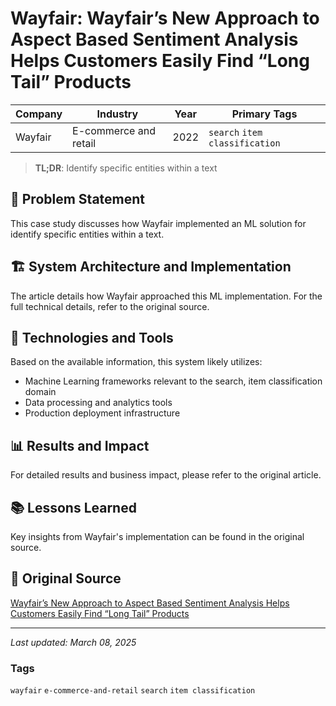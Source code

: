 # Wayfair: Wayfair’s New Approach to Aspect Based Sentiment Analysis Helps Customers Easily Find “Long Tail” Products

| Company | Industry | Year | Primary Tags | 
|---------|----------|------|--------------|
| Wayfair | E-commerce and retail | 2022 | `search` `item classification` |

> **TL;DR**: Identify specific entities within a text

## 📝 Problem Statement

This case study discusses how Wayfair implemented an ML solution for identify specific entities within a text.

## 🏗️ System Architecture and Implementation

The article details how Wayfair approached this ML implementation. For the full technical details, refer to the original source.

## 🔧 Technologies and Tools

Based on the available information, this system likely utilizes:

- Machine Learning frameworks relevant to the search, item classification domain
- Data processing and analytics tools
- Production deployment infrastructure

## 📊 Results and Impact

For detailed results and business impact, please refer to the original article.

## 📚 Lessons Learned

Key insights from Wayfair's implementation can be found in the original source.

## 🔗 Original Source

[Wayfair’s New Approach to Aspect Based Sentiment Analysis Helps Customers Easily Find “Long Tail” Products](https://www.aboutwayfair.com/careers/tech-blog/wayfairs-new-approach-to-aspect-based-sentiment-analysis-helps-customers-easily-find-long-tail-products)

---

*Last updated: March 08, 2025*

### Tags

`wayfair` `e-commerce-and-retail` `search` `item classification`
